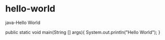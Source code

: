 # hello-world
java-Hello World

public static void main(String [] args){
      System.out.println("Hello World");
}

